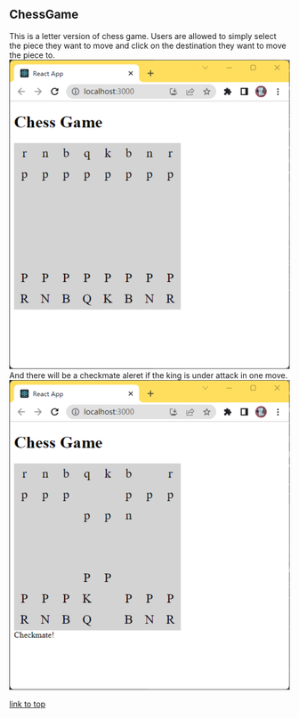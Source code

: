 ## ChessGame

This is a letter version of chess game. 
Users are allowed to simply select the piece they want to move
and click on the destination they want to move the piece to. 
![start pic](/pics/chess-game-start.png)
And there will be a checkmate aleret if the king is under attack in one move.
![start pic](/pics/chess-game-checkmate.png)

[link to top](#chessgame)
